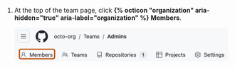 1. At the top of the team page, click **{% octicon "organization" aria-hidden="true" aria-label="organization" %} Members**.

   ![Screenshot of the header of a team's page. A tab, labeled with an organization icon and "Members", is outlined in dark orange.](/assets/images/help/teams/members-tab-global-nav-update.png)

